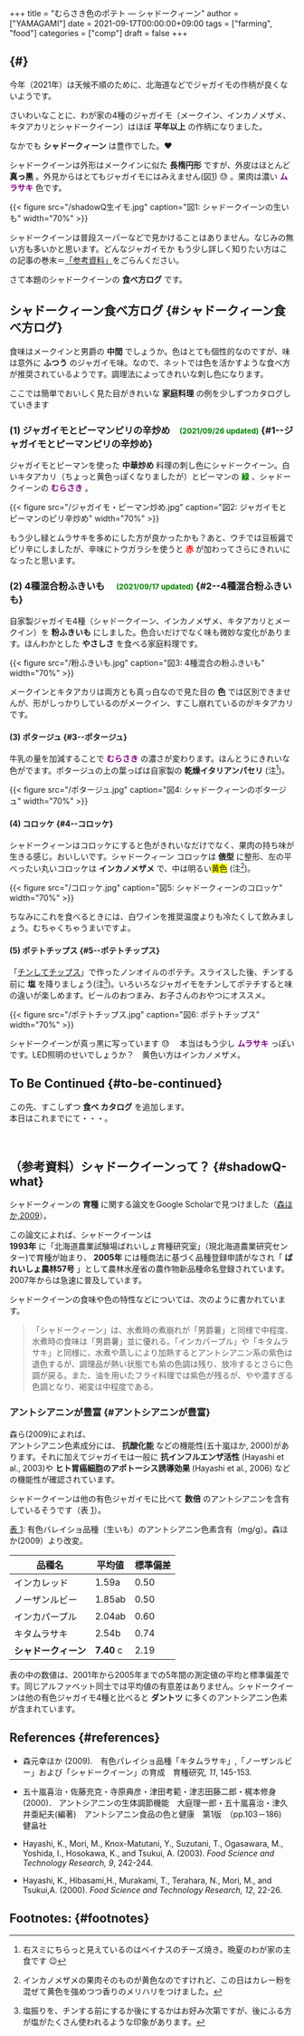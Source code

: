 +++
title = "むらさき色のポテト — シャドークィーン"
author = ["YAMAGAMI"]
date = 2021-09-17T00:00:00+09:00
tags = ["farming", "food"]
categories = ["comp"]
draft = false
+++

##  {#}

今年（2021年）は天候不順のために、北海道などでジャガイモの作柄が良くないようです。

さいわいなことに、わが家の4種のジャガイモ（メークイン、インカノメザメ、キタアカリとシャドークイーン）はほぼ **平年以上** の作柄になりました。

なかでも **シャドークィーン** は豊作でした。:heart:

シャドークイーンは外形はメークインに似た **長楕円形** ですが、外皮はほとんど **<span style="color: black">真っ黒</span>** 。外見からはとてもジャガイモにはみえません(図[1](#org61ff4d7)) :sweat: 。果肉は濃い **<span style="color: purple">ムラサキ</span>** 色です。

<a id="org61ff4d7"></a>

{{< figure src="/shadowQ生イモ.jpg" caption="&#22259;1:  シャドークイーンの生いも" width="70%" >}}

シャドークイーンは普段スーパーなどで見かけることはありません。なじみの無い方も多いかと思います。どんなジャガイモか もう少し詳しく知りたい方はこの記事の巻末＝[「参考資料」](#shadowQ-what)をごらんください。

さて本題のシャドークイーンの **食べ方ログ** です。


## シャドークィーン食べ方ログ {#シャドークィーン食べ方ログ}

食味はメークインと男爵の **中間** でしょうか。色はとても個性的なのですが、味は意外に **ふつう** のジャガイモ味。なので、ネットでは色を活かすような食べ方が推奨されているようです。調理法によってきれいな刺し色になります。<br />

ここでは簡単でおいしく見た目がきれいな **家庭料理** の例を少しずつカタログしていきます


### (1) ジャガイモとピーマンピリの辛炒め　<font size="2" color="green">(2021/09/26 updated)</font> {#1--ジャガイモとピーマンピリの辛炒め}

ジャガイモとピーマンを使った **中華炒め** 料理の刺し色にシャドークイーン。白いキタアカリ（ちょっと黄色っぽくなりましたが）とピーマンの **<span style="color: green">緑</span>** 、シャドークイーンの **<span style="color: purple">むらさき</span>** 。

{{< figure src="/ジャガイモ・ピーマン炒め.jpg" caption="&#22259;2:  ジャガイモとピーマンのピリ辛炒め" width="70%" >}}

もう少し緑とムラサキを多めにした方が良かったかも？あと、ウチでは豆板醤でピリ辛にしましたが、辛味にトウガラシを使うと **<span style="color: red">赤</span>** が加わってさらにきれいになったと思います。


### (2) 4種混合粉ふきいも 　<font size="2" color="green">(2021/09/17 updated)</font> {#2--4種混合粉ふきいも}

自家製ジャガイモ4種（シャドークイーン、インカノメザメ、キタアカリとメークイン）を **粉ふきいも** にしました。色合いだけでなく味も微妙な変化があります。ほんわかとした **やさしさ** を食べる家庭料理です。

{{< figure src="/粉ふきいも.jpg" caption="&#22259;3:  4種混合の粉ふきいも" width="70%" >}}

メークインとキタアカリは両方とも真っ白なので見た目の **色** では区別できませんが、形がしっかりしているのがメークイン、すこし崩れているのがキタアカリです。


#### (3) ポタージュ {#3--ポタージュ}

牛乳の量を加減することで **<span style="color: purple">むらさき</span>** の濃さが変わります。ほんとうにきれいな色がでます。ポタージュの上の葉っぱは自家製の **乾燥イタリアンパセリ** (注[^fn:1])。

{{< figure src="/ポタージュ.jpg" caption="&#22259;4:  シャドークィーンのポタージュ" width="70%" >}}


#### (4) コロッケ {#4--コロッケ}

シャドークィーンはコロッケにすると色がきれいなだけでなく、果肉の持ち味が生きる感じ。おいしいです。シャドークィーン コロッケは **俵型** に整形、左の平べったい丸いコロッケは **インカノメザメ** で、中は明るい<span style="background-color: yellow;">黄色</span> (注[^fn:2])。

{{< figure src="/コロッケ.jpg" caption="&#22259;5:  シャドークィーンのコロッケ" width="70%" >}}

ちなみにこれを食べるときには、白ワインを推奨温度よりも冷たくして飲みましょう。むちゃくちゃうまいですよ。


#### (5) ポテトチップス {#5--ポテトチップス}

「[チンしてチップス](https://www.amazon.co.jp/%E6%9B%99%E7%94%A3%E6%A5%AD-RE-165-%E3%83%81%E3%83%B3%E3%81%97%E3%81%A6%E3%83%81%E3%83%83%E3%83%97%E3%82%B9-%E3%82%B9%E3%83%A9%E3%82%A4%E3%82%B5%E3%83%BC%E4%BB%98%E3%81%8D/dp/B0009MZ43C)」で作ったノンオイルのポテチ。スライスした後、チンする前に **塩** を降りましょう(注[^fn:3])。いろいろなジャガイモをチンしてポテチすると味の違いが楽しめます。ビールのおつまみ、お子さんのおやつにオススメ。

{{< figure src="/ポテトチップス.jpg" caption="&#22259;6:  ポテトチップス" width="70%" >}}

シャドークイーンが真っ黒に写っています :sweat: 　本当はもう少し **<span style="color: purple">ムラサキ</span>** っぽいです。LED照明のせいでしょうか？　黄色い方はインカノメザメ。


## To Be Continued {#to-be-continued}

この先、すこしずつ **食べ カタログ** を追加します。<br />
本日はこれまでにて・・・。

<br />


## （参考資料）シャドークイーンって？ {#shadowQ-what}

シャドークィーンの **育種** に関する論文をGoogle Scholarで見つけました（[森ほか,2009](https://agriknowledge.affrc.go.jp/RN/2010782509.pdf)）。

この論文によれば、シャドークイーンは<br />
**1993年** に「北海道農業試験場ばれいしょ育種研究室」（現北海道農業研究センター)で育種が始まり、 **2005年** には種商法に基づく品種登録申請がなされ「 **ばれいしょ農林57号** 」として農林水産省の農作物新品種命名登録されています。2007年からは急速に普及しています。

シャドークイーンの食味や色の特性などについては、次のように書かれています。

> 「シャドークィーン」は、水煮時の煮崩れが「男爵薯」と同様で中程度、水煮時の食味は「男爵薯」並に優れる。「インカパープル」や「キタムラサキ」と同様に、水煮や蒸しにより加熱するとアントシアニン系の紫色は退色するが、調理品が熱い状態でも紫の色調は残り、放冷するとさらに色調が戻る。また、油を用いたフライ料理では紫色が残るが、やや濃すぎる色調となり、褐変は中程度である。


### アントシアニンが豊富 {#アントシアニンが豊富}

森ら(2009)によれば、<br />
アントシアニン色素成分には、 **抗酸化能** などの機能性(五十嵐ほか, 2000)があります。それに加えてジャガイモは一般に **抗インフルエンザ活性** (Hayashi et al., 2003)や
 **ヒト胃癌細胞のアポトーシス誘導効果** (Hayashi et al., 2006)
などの機能性が確認されています。

シャドークイーンは他の有色ジャガイモに比べて **数倍** のアントシアニンを含有しているそうです（表 [1](#table--tbl1)）。

<a id="table--tbl1"></a>
<div class="table-caption">
  <span class="table-number"><a href="#table--tbl1">&#34920; 1</a></span>:
  有色バレイショ品種（生いも）のアントシアニン色素含有（mg/g）。森ほか(2009）より改変。
</div>

| 品種名       | 平均値     | 標準偏差 |
|-----------|---------|------|
| インカレッド | 1.59a      | 0.50 |
| ノーザンルビー | 1.85ab     | 0.50 |
| インカパープル | 2.04ab     | 0.60 |
| キタムラサキ | 2.54b      | 0.74 |
| **シャドークィーン** | **7.40** c | 2.19 |

表の中の数値は、2001年から2005年までの5年間の測定値の平均と標準偏差です。同じアルファベット同士では平均値の有意差はありません。シャドークイーンは他の有色ジャガイモ4種と比べると **ダントツ** に多くのアントシアニン色素が含まれています。


## References {#references}

-   森元幸ほか (2009).　有色パレイショ品種「キタムラサキ」,「ノーザンルビー」および「シャドークイーン」の育成　育種研究, _11_, 145-153.

-   五十嵐喜治・佐藤充克・寺原典彦・津田考範・津志田藤二郎・梶本修身 (2000)． アントシアニンの生体調節機能　大庭理一郎・五十嵐喜治・津久井亜紀夫(編著)　アントシアニン食品の色と健康　第1版　（pp.103－186)　健畠社

-   Hayashi, K., Mori, M.,  Knox-Matutani, Y., Suzutani, T., Ogasawara, M., Yoshida, I., Hosokawa, K., and Tsukui, A. (2003). _Food Science and Technology Research, 9_, 242-244.

-   Hayashi, K., Hibasami,H., Murakami, T., Terahara, N., Mori, M., and Tsukui,A.  (2000). _Food Science and Technology Research, 12_, 22-26.


## Footnotes: {#footnotes}

[^fn:1]: 右スミにちらっと見えているのはベイナスのチーズ焼き。晩夏のわが家の主食です :wink:
[^fn:2]: インカノメザメの果肉そのものが黄色なのですけれど、この日はカレー粉を混ぜて黄色を強めつつ香りのメリハリをつけました。
[^fn:3]: 塩振りを、チンする前にするか後にするかはお好み次第ですが、後にふる方が塩がたくさん使われるような印象があります。